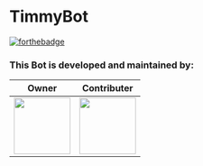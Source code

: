 # TimmyBot
[![forthebadge](https://forthebadge.com/images/badges/made-with-python.svg)](https://forthebadge.com)

### This Bot is developed and maintained by:

| Owner | Contributer |
|:-------------------:|:-------------------:|
|<img height='100' width='100' src='https://avatars3.githubusercontent.com/u/48699905?v=4'>|<img height='100' width='100' src='https://avatars3.githubusercontent.com/u/24800958?v=4'>|

